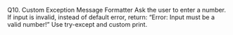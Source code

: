 Q10. Custom Exception Message Formatter
Ask the user to enter a number.
If input is invalid, instead of default error, return:
“Error: Input must be a valid number!”
Use try-except and custom print.


